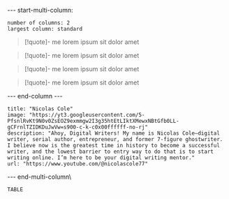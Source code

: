 --- start-multi-column:   
```column-settings  
number of columns: 2  
largest column: standard
```

> [!quote]- me
lorem ipsum sit dolor amet

> [!quote]- me
lorem ipsum sit dolor amet

> [!quote]- me
lorem ipsum sit dolor amet


> [!quote]- me
lorem ipsum sit dolor amet


--- end-column ---

```embed
title: "Nicolas Cole"
image: "https://yt3.googleusercontent.com/5-PfsnlRvKt9N0v0ZsEOZ9exmmgw2I3g35htEtLIktXMewxNBtGfb0LL-gCFrnlTZIDKDuJwVw=s900-c-k-c0x00ffffff-no-rj"
description: "Ahoy, Digital Writers! My name is Nicolas Cole—digital writer, serial author, entrepreneur, and former 7-figure ghostwriter. I believe now is the greatest time in history to become a successful writer, and the lowest barrier to entry way to do that is to start writing online. I’m here to be your digital writing mentor."
url: "https://www.youtube.com/@nicolascole77"
```

--- end-multi-column\






```dataview
TABLE
```

